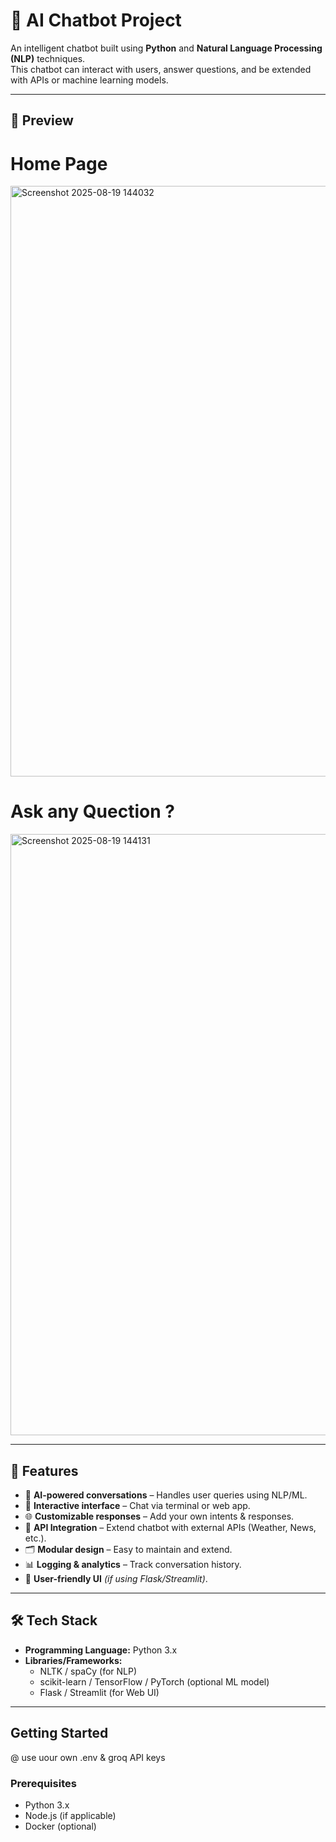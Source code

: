 # 🤖 AI Chatbot Project

An intelligent chatbot built using **Python** and **Natural Language Processing (NLP)** techniques.  
This chatbot can interact with users, answer questions, and be extended with APIs or machine learning models.  

---
## 📸 Preview
# Home Page
<img width="839" height="945" alt="Screenshot 2025-08-19 144032" src="https://github.com/user-attachments/assets/fdf05565-8ca6-4c9e-9ed4-df6290104d32" />

# Ask any Quection ?
<img width="1234" height="962" alt="Screenshot 2025-08-19 144131" src="https://github.com/user-attachments/assets/f7cd18e3-1211-4730-9414-700127560d65" />


---

## 🚀 Features

- 🧠 **AI-powered conversations** – Handles user queries using NLP/ML.
- 💬 **Interactive interface** – Chat via terminal or web app.
- 🌐 **Customizable responses** – Add your own intents & responses.
- 🔌 **API Integration** – Extend chatbot with external APIs (Weather, News, etc.).
- 🗂️ **Modular design** – Easy to maintain and extend.
- 📊 **Logging & analytics** – Track conversation history.
- 🎨 **User-friendly UI** *(if using Flask/Streamlit)*.

---

## 🛠️ Tech Stack

- **Programming Language:** Python 3.x  
- **Libraries/Frameworks:**  
  - NLTK / spaCy (for NLP)  
  - scikit-learn / TensorFlow / PyTorch (optional ML model)  
  - Flask / Streamlit (for Web UI)   
---

##  Getting Started
 @ use uour own .env & groq API keys

### Prerequisites

- Python 3.x
- Node.js (if applicable)
- Docker (optional)

